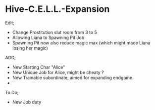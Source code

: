 # Hive-C.E.L.L.-Expansion
Edit;
- Change Prostitution slut room from 3 to 5
- Allowing Liana to Spawning Pit Job
- Spawning Pit now also reduce magic max (which might made Liana losing her magic)

ADD;
- New Starting Char "Alice"
- New Unique Job for Alice, might be cheaty ?
- New Trainable subordinate, aimed for expanding endgame.
- 

To Do;
- New Job duty
